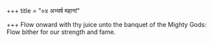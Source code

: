 +++
title = "०४ अभ्यर्ष महानां"

+++
Flow onward with thy juice unto the banquet of the Mighty Gods:  
     Flow bither for our strength and fame.